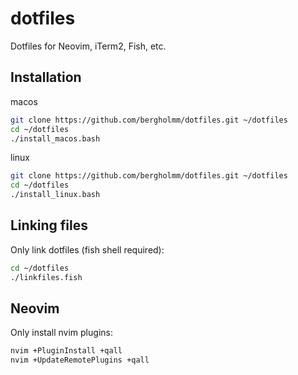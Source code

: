 # dotfiles
Dotfiles for Neovim, iTerm2, Fish, etc.

## Installation

macos
```bash
git clone https://github.com/bergholmm/dotfiles.git ~/dotfiles
cd ~/dotfiles
./install_macos.bash
```

linux
```bash
git clone https://github.com/bergholmm/dotfiles.git ~/dotfiles
cd ~/dotfiles
./install_linux.bash
```

## Linking files

Only link dotfiles (fish shell required):
```bash
cd ~/dotfiles
./linkfiles.fish
```

## Neovim

Only install nvim plugins:

```bash
nvim +PluginInstall +qall
nvim +UpdateRemotePlugins +qall
```
